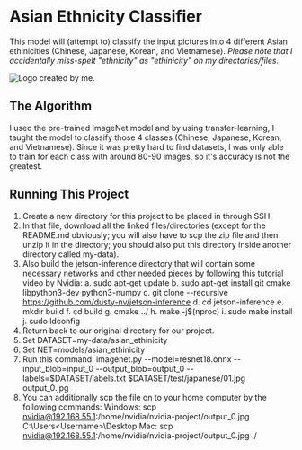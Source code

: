 # Asian Ethnicity Classifier

This model will (attempt to) classify the input pictures into 4 different Asian ethinicities (Chinese, Japanese, Korean, and Vietnamese). *Please note that I accidentally miss-spelt "ethnicity" as "ethinicity" on my directories/files.*

![Logo created by me.](https://i.imgur.com/GXkfL4R.jpg)

## The Algorithm

I used the pre-trained ImageNet model and by using transfer-learning, I taught the model to classify those 4 classes (Chinese, Japanese, Korean, and Vietnamese). Since it was pretty hard to find datasets, I was only able to train for each class with around 80-90 images, so it's accuracy is not the greatest.

## Running This Project

1. Create a new directory for this project to be placed in through SSH.
2. In that file, download all the linked files/directories (except for the README.md obviously; you will also have to scp the zip file and then unzip it in the directory; you should also put this directory inside another directory called my-data).
3. Also build the jetson-inference directory that will contain some necessary networks and other needed pieces by following this tutorial video by Nvidia:
  a. sudo apt-get update
  b. sudo apt-get install git cmake libpython3-dev python3-numpy
  c. git clone --recursive https://github.com/dusty-nv/jetson-inference
  d. cd jetson-inference
  e. mkdir build
  f. cd build
  g. cmake ../
  h. make -j$(nproc)
  i. sudo make install
  j. sudo ldconfig
4. Return back to our original directory for our project.
5. Set DATASET=my-data/asian_ethinicity
6. Set NET=models/asian_ethinicity
7. Run this command: imagenet.py --model=resnet18.onnx --input_blob=input_0 --output_blob=output_0 --labels=$DATASET/labels.txt $DATASET/test/japanese/01.jpg output_0.jpg
8. You can additionally scp the file on to your home computer by the following commands:
  Windows: scp nvidia@192.168.55.1:/home/nvidia/nvidia-project/output_0.jpg C:\Users\<Username>\Desktop
  Mac: scp nvidia@192.168.55.1:/home/nvidia/nvidia-project/output_0.jpg ./
